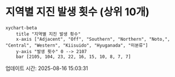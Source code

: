 # 지역별 지진 발생 횟수 (상위 10개)

```mermaid
xychart-beta
    title "지역별 지진 발생 횟수"
    x-axis ["Adjacent", "Off", "Southern", "Northern", "Noto,", "Central", "Western", "Kiisuido", "Hyuganada", "미분류"]
    y-axis "발생 횟수" 0 --> 2107
    bar [2105, 104, 23, 22, 16, 15, 10, 8, 7, 7]
```

업데이트 시간: 2025-08-16 15:03:31
